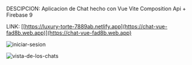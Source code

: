 DESCIPCION: Aplicacion de Chat hecho con Vue Vite Composition Api + Firebase 9

LINK: [[https://luxury-torte-7889ab.netlify.app](https://chat-vue-fad8b.web.app)](https://chat-vue-fad8b.web.app)

![iniciar-sesion](https://user-images.githubusercontent.com/74424452/186838141-20434350-3efd-464e-9dd1-e60dacb79194.png)

![vista-de-los-chats](https://user-images.githubusercontent.com/74424452/186838711-efd4ade5-75fb-4035-a032-fd07286fb1de.png)
